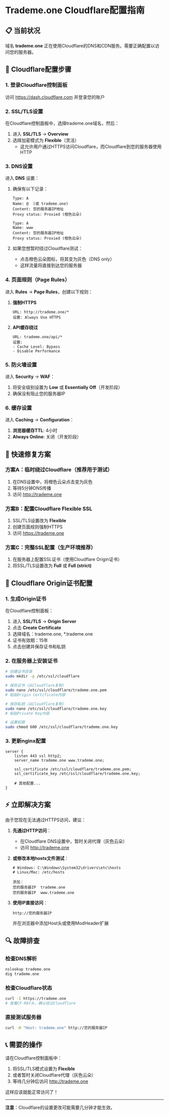 # Trademe.one Cloudflare配置指南

## 📋 当前状况

域名 **trademe.one** 正在使用Cloudflare的DNS和CDN服务。需要正确配置以访问您的服务器。

## 🔧 Cloudflare配置步骤

### 1. **登录Cloudflare控制面板**
访问 https://dash.cloudflare.com 并登录您的账户

### 2. **SSL/TLS设置**

在Cloudflare控制面板中，选择trademe.one域名，然后：

1. 进入 **SSL/TLS** → **Overview**
2. 选择加密模式为 **Flexible**（灵活）
   - 这允许用户通过HTTPS访问Cloudflare，而Cloudflare到您的服务器使用HTTP

### 3. **DNS设置**

进入 **DNS** 设置：

1. 确保有以下记录：
   ```
   Type: A
   Name: @  (或 trademe.one)
   Content: 您的服务器IP地址
   Proxy status: Proxied (橙色云朵)
   
   Type: A
   Name: www
   Content: 您的服务器IP地址
   Proxy status: Proxied (橙色云朵)
   ```

2. 如果您想暂时绕过Cloudflare测试：
   - 点击橙色云朵图标，将其变为灰色（DNS only）
   - 这样流量将直接到达您的服务器

### 4. **页面规则（Page Rules）**

进入 **Rules** → **Page Rules**，创建以下规则：

1. **强制HTTPS**
   ```
   URL: http://trademe.one/*
   设置: Always Use HTTPS
   ```

2. **API缓存绕过**
   ```
   URL: trademe.one/api/*
   设置: 
   - Cache Level: Bypass
   - Disable Performance
   ```

### 5. **防火墙设置**

进入 **Security** → **WAF**：

1. 将安全级别设置为 **Low** 或 **Essentially Off**（开发阶段）
2. 确保没有阻止您的服务器IP

### 6. **缓存设置**

进入 **Caching** → **Configuration**：

1. **浏览器缓存TTL**: 4小时
2. **Always Online**: 关闭（开发阶段）

## 🚀 快速修复方案

### 方案A：临时绕过Cloudflare（推荐用于测试）

1. 在DNS设置中，将橙色云朵点击变为灰色
2. 等待5分钟DNS传播
3. 访问 http://trademe.one

### 方案B：配置Cloudflare Flexible SSL

1. SSL/TLS设置改为 **Flexible**
2. 创建页面规则强制HTTPS
3. 访问 https://trademe.one

### 方案C：完整SSL配置（生产环境推荐）

1. 在服务器上配置SSL证书（使用Cloudflare Origin证书）
2. 将SSL/TLS设置改为 **Full** 或 **Full (strict)**

## 📝 Cloudflare Origin证书配置

### 1. 生成Origin证书

在Cloudflare控制面板：
1. 进入 **SSL/TLS** → **Origin Server**
2. 点击 **Create Certificate**
3. 选择域名：trademe.one, *.trademe.one
4. 证书有效期：15年
5. 点击创建并保存证书和私钥

### 2. 在服务器上安装证书

```bash
# 创建证书目录
sudo mkdir -p /etc/ssl/cloudflare

# 保存证书（从Cloudflare复制）
sudo nano /etc/ssl/cloudflare/trademe.one.pem
# 粘贴Origin Certificate内容

# 保存私钥（从Cloudflare复制）
sudo nano /etc/ssl/cloudflare/trademe.one.key
# 粘贴Private Key内容

# 设置权限
sudo chmod 600 /etc/ssl/cloudflare/trademe.one.key
```

### 3. 更新nginx配置

```nginx
server {
    listen 443 ssl http2;
    server_name trademe.one www.trademe.one;
    
    ssl_certificate /etc/ssl/cloudflare/trademe.one.pem;
    ssl_certificate_key /etc/ssl/cloudflare/trademe.one.key;
    
    # 其他配置...
}
```

## ⚡ 立即解决方案

由于您现在无法通过HTTPS访问，建议：

1. **先通过HTTP访问**：
   - 在Cloudflare DNS设置中，暂时关闭代理（灰色云朵）
   - 访问 http://trademe.one

2. **或修改本地hosts文件测试**：
   ```
   # Windows: C:\Windows\System32\drivers\etc\hosts
   # Linux/Mac: /etc/hosts
   
   添加：
   您的服务器IP  trademe.one
   您的服务器IP  www.trademe.one
   ```

3. **使用IP直接访问**：
   ```
   http://您的服务器IP
   ```
   并在浏览器中添加Host头或使用ModHeader扩展

## 🔍 故障排查

### 检查DNS解析
```bash
nslookup trademe.one
dig trademe.one
```

### 检查Cloudflare状态
```bash
curl -I https://trademe.one
# 查看CF-RAY头，确认经过Cloudflare
```

### 直接测试服务器
```bash
curl -H "Host: trademe.one" http://您的服务器IP
```

## 📞 需要的操作

请在Cloudflare控制面板中：

1. 将SSL/TLS模式设置为 **Flexible**
2. 或者暂时关闭Cloudflare代理（灰色云朵）
3. 等待几分钟后访问 http://trademe.one

这样应该就能正常访问了！

---

**注意**：Cloudflare的设置更改可能需要几分钟才能生效。